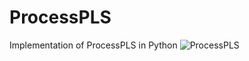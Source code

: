 # ProcessPLS
Implementation of ProcessPLS in Python
![ProcessPLS](https://user-images.githubusercontent.com/19692103/167045393-1e553b70-6897-43f4-9989-71f5682dda2e.png)
